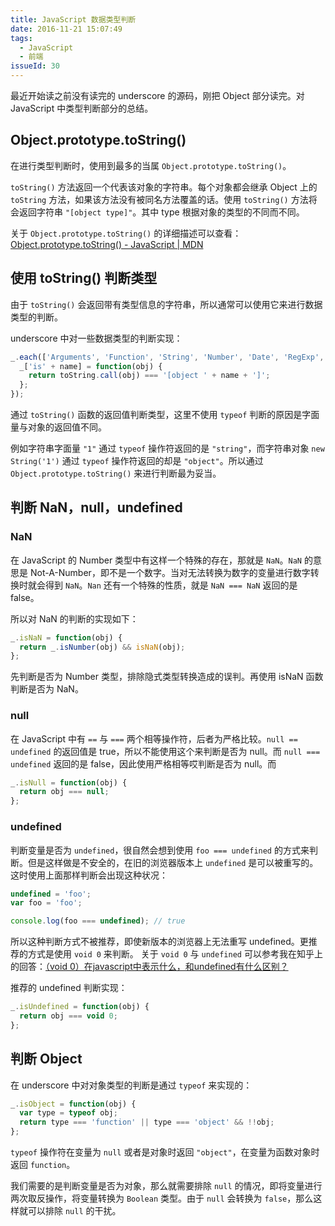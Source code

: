 ```yaml
---
title: JavaScript 数据类型判断
date: 2016-11-21 15:07:49
tags:
  - JavaScript
  - 前端
issueId: 30
---
```


最近开始读之前没有读完的 underscore 的源码，刚把 Object 部分读完。对 JavaScript 中类型判断部分的总结。

## Object.prototype.toString()
在进行类型判断时，使用到最多的当属 `Object.prototype.toString()`。

`toString()` 方法返回一个代表该对象的字符串。每个对象都会继承 Object 上的 `toString` 方法，如果该方法没有被同名方法覆盖的话。使用 `toString()` 方法将会返回字符串 `"[object type]"`。其中 type 根据对象的类型的不同而不同。

关于 `Object.prototype.toString()` 的详细描述可以查看：[Object.prototype.toString() - JavaScript | MDN](https://developer.mozilla.org/zh-CN/docs/Web/JavaScript/Reference/Global_Objects/Object/toString)

<!--more-->

## 使用 toString() 判断类型
由于 `toString()` 会返回带有类型信息的字符串，所以通常可以使用它来进行数据类型的判断。

underscore 中对一些数据类型的判断实现：

```js
_.each(['Arguments', 'Function', 'String', 'Number', 'Date', 'RegExp', 'Error', 'Symbol', 'Map', 'WeakMap', 'Set', 'WeakSet'], function(name) {
  _['is' + name] = function(obj) {
    return toString.call(obj) === '[object ' + name + ']';
  };
});
```

通过 `toString()` 函数的返回值判断类型，这里不使用 `typeof` 判断的原因是字面量与对象的返回值不同。

例如字符串字面量 `"1"` 通过 `typeof` 操作符返回的是 `"string"`，而字符串对象 `new String('1')` 通过 `typeof` 操作符返回的却是 `"object"`。所以通过 `Object.prototype.toString()` 来进行判断最为妥当。

## 判断 NaN，null，undefined

### NaN
在 JavaScript 的 Number 类型中有这样一个特殊的存在，那就是 `NaN`。`NaN` 的意思是 Not-A-Number，即不是一个数字。当对无法转换为数字的变量进行数字转换时就会得到 `NaN`。`Nan` 还有一个特殊的性质，就是 `NaN === NaN` 返回的是 false。

所以对 NaN 的判断的实现如下：

``` js
_.isNaN = function(obj) {
  return _.isNumber(obj) && isNaN(obj);
};
```

先判断是否为 Number 类型，排除隐式类型转换造成的误判。再使用 isNaN 函数判断是否为 NaN。

### null
在 JavaScript 中有 `==` 与 `===` 两个相等操作符，后者为严格比较。`null == undefined` 的返回值是 true，所以不能使用这个来判断是否为 null。而 `null === undefined` 返回的是 false，因此使用严格相等哎判断是否为 null。而

``` js
_.isNull = function(obj) {
  return obj === null;
};
```

### undefined
判断变量是否为 `undefined`，很自然会想到使用 `foo === undefined` 的方式来判断。但是这样做是不安全的，在旧的浏览器版本上 `undefined` 是可以被重写的。这时使用上面那样判断会出现这种状况：

``` js
undefined = 'foo';
var foo = 'foo';

console.log(foo === undefined); // true
```

所以这种判断方式不被推荐，即使新版本的浏览器上无法重写 undefined。更推荐的方式是使用 `void 0` 来判断。
关于 `void 0` 与 `undefined` 可以参考我在知乎上的回答：[（void 0）在javascript中表示什么，和undefined有什么区别？](https://www.zhihu.com/question/52645620/answer/131470539)

推荐的 undefined 判断实现：

``` js
_.isUndefined = function(obj) {
  return obj === void 0;
};
```

## 判断 Object
在 underscore 中对对象类型的判断是通过 `typeof` 来实现的：

``` js
_.isObject = function(obj) {
  var type = typeof obj;
  return type === 'function' || type === 'object' && !!obj;
};
```

`typeof` 操作符在变量为 `null` 或者是对象时返回 `"object"`，在变量为函数对象时返回 `function`。

我们需要的是判断变量是否为对象，那么就需要排除 `null` 的情况，即将变量进行两次取反操作，将变量转换为 `Boolean` 类型。由于 `null` 会转换为 `false`，那么这样就可以排除 `null` 的干扰。
